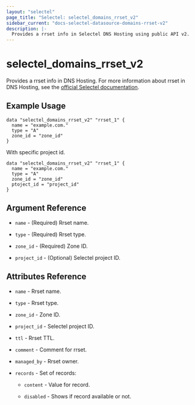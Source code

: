 ```yaml
---
layout: "selectel"
page_title: "Selectel: selectel_domains_rrset_v2"
sidebar_current: "docs-selectel-datasource-domains-rrset-v2"
description: |-
  Provides a rrset info in Selectel DNS Hosting using public API v2.
---
```


# selectel\_domains\_rrset_v2

Provides a rrset info in DNS Hosting. For more information about rrset in DNS Hosting, see the [official Selectel documentation](https://docs.selectel.ru/networks-services/dns/records/).

## Example Usage

```hcl
data "selectel_domains_rrset_v2" "rrset_1" {
  name = "example.com."
  type = "A"
  zone_id = "zone_id"
}
```

With specific project id.

```hcl
data "selectel_domains_rrset_v2" "rrset_1" {
  name = "example.com."
  type = "A"
  zone_id = "zone_id"
  ptoject_id = "project_id"
}
```

## Argument Reference

* `name` - (Required) Rrset name.

* `type` - (Required) Rrset type.

* `zone_id` - (Required) Zone ID.

* `project_id` - (Optional) Selectel project ID.

## Attributes Reference

* `name` - Rrset name.

* `type` - Rrset type.

* `zone_id` - Zone ID.

* `project_id` - Selectel project ID.

* `ttl` - Rrset TTL.

* `comment` - Comment for rrset.

* `managed_by` - Rrset owner.

* `records` - Set of records:
  
  * `content` - Value for record.

  * `disabled` - Shows if record available or not.
